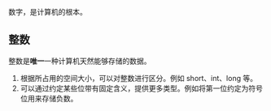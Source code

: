 数字，是计算机的根本。

## 整数

整数是**唯一**一种计算机天然能够存储的数据。

1. 根据所占用的空间大小，可以对整数进行区分。例如 short、int、long 等。
2. 可以通过约定某些位带有固定含义，提供更多类型。例如将第一位约定为符号位用来存储负数。
